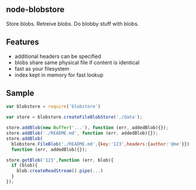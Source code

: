 ## node-blobstore
Store blobs. Retreive blobs. Do blobby stuff with blobs.

## Features
- additional headers can be specified
- blobs share same physical file if content is identical
- fast as your filesystem
- index kept in memory for fast lookup

## Sample
```javascript
var blobstore = require('blobstore')

var store = blobstore.createFileBlobStore('./data');

store.addBlob(new Buffer('...'), function (err, addedBlob){});
store.addBlob('./README.md', function (err, addedBlob){});
store.addBlob(
  blobstore.FileBlob('./README.md',{key:'123',headers:{author:'@me'}}), 
  function (err, addedBlob){});

store.getBlob('123',function (err, blob){
  if (blob){
    blob.createReadStream().pipe(...)
  }
});

```
